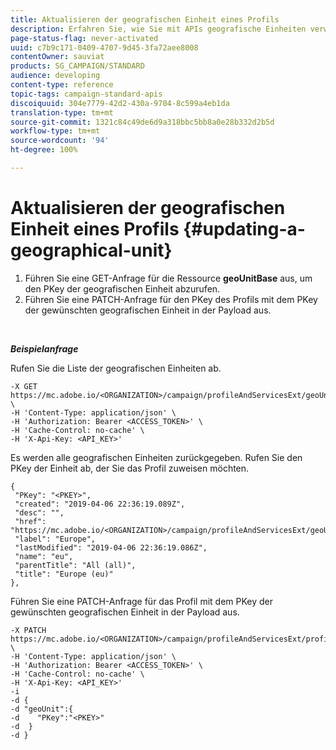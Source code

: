 ```yaml
---
title: Aktualisieren der geografischen Einheit eines Profils
description: Erfahren Sie, wie Sie mit APIs geografische Einheiten verwalten können.
page-status-flag: never-activated
uuid: c7b9c171-0409-4707-9d45-3fa72aee8008
contentOwner: sauviat
products: SG_CAMPAIGN/STANDARD
audience: developing
content-type: reference
topic-tags: campaign-standard-apis
discoiquuid: 304e7779-42d2-430a-9704-8c599a4eb1da
translation-type: tm+mt
source-git-commit: 1321c84c49de6d9a318bbc5bb8a0e28b332d2b5d
workflow-type: tm+mt
source-wordcount: '94'
ht-degree: 100%

---
```



# Aktualisieren der geografischen Einheit eines Profils {#updating-a-geographical-unit}

1. Führen Sie eine GET-Anfrage für die Ressource **geoUnitBase** aus, um den PKey der geografischen Einheit abzurufen.
1. Führen Sie eine PATCH-Anfrage für den PKey des Profils mit dem PKey der gewünschten geografischen Einheit in der Payload aus.

<br/>

***Beispielanfrage***

Rufen Sie die Liste der geografischen Einheiten ab.

```
-X GET https://mc.adobe.io/<ORGANIZATION>/campaign/profileAndServicesExt/geoUnitBase/ \
-H 'Content-Type: application/json' \
-H 'Authorization: Bearer <ACCESS_TOKEN>' \
-H 'Cache-Control: no-cache' \
-H 'X-Api-Key: <API_KEY>'
```

Es werden alle geografischen Einheiten zurückgegeben. Rufen Sie den PKey der Einheit ab, der Sie das Profil zuweisen möchten.

```
{
 "PKey": "<PKEY>",
 "created": "2019-04-06 22:36:19.089Z",
 "desc": "",
 "href": "https://mc.adobe.io/<ORGANIZATION>/campaign/profileAndServicesExt/geoUnitBase/<PKEY>",
 "label": "Europe",
 "lastModified": "2019-04-06 22:36:19.086Z",
 "name": "eu",
 "parentTitle": "All (all)",
 "title": "Europe (eu)"
},
```

Führen Sie eine PATCH-Anfrage für das Profil mit dem PKey der gewünschten geografischen Einheit in der Payload aus.

```
-X PATCH https://mc.adobe.io/<ORGANIZATION>/campaign/profileAndServicesExt/profile/<PKEY> \
-H 'Content-Type: application/json' \
-H 'Authorization: Bearer <ACCESS_TOKEN>' \
-H 'Cache-Control: no-cache' \
-H 'X-Api-Key: <API_KEY>'
-i
-d {
-d "geoUnit":{
-d    "PKey":"<PKEY>"
-d  }
-d }
```

<!-- + réponse -->
